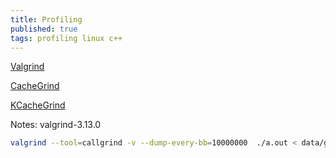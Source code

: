 ```yaml
---
title: Profiling
published: true
tags: profiling linux c++
---
```


[Valgrind](http://valgrind.org/)

[CacheGrind](http://valgrind.org/docs/manual/cl-manual.html)

[KCacheGrind](https://kcachegrind.github.io/html/Home.html)

Notes: valgrind-3.13.0

```bash
valgrind --tool=callgrind -v --dump-every-bb=10000000  ./a.out < data/game_1/01.dat 
```